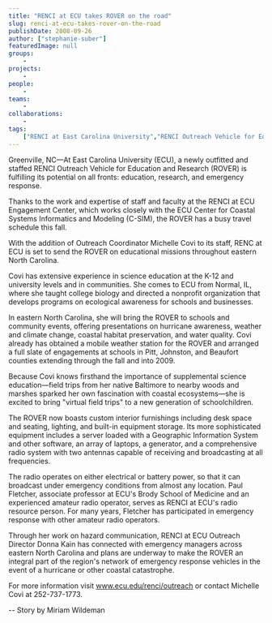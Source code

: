 ```yaml
---
title: "RENCI at ECU takes ROVER on the road"
slug: renci-at-ecu-takes-rover-on-the-road
publishDate: 2008-09-26
author: ["stephanie-suber"]
featuredImage: null
groups:
    - 
projects:
    - 
people:
    - 
teams: 
    - 
collaborations:
    - 
tags:
    ["RENCI at East Carolina University","RENCI Outreach Vehicle for Education and Research (ROVER)"]
---
```

Greenville, NC—At East Carolina University (ECU), a newly outfitted and staffed RENCI Outreach Vehicle for Education and Research (ROVER) is fulfilling its potential on all fronts: education, research, and emergency response. 

Thanks to the work and expertise of staff and faculty at the RENCI at ECU Engagement Center, which works closely with the ECU Center for Coastal Systems Informatics and Modeling (C-SIM), the ROVER has a busy travel schedule this fall.

With the addition of Outreach Coordinator Michelle Covi to its staff, RENC at ECU is set to send the ROVER on educational missions throughout eastern North Carolina.

Covi has extensive experience in science education at the K-12 and university levels and in communities. She comes to ECU from Normal, IL, where she taught college biology and directed a nonprofit organization that develops programs on ecological awareness for schools and businesses.

In eastern North Carolina, she will bring the ROVER to schools and community events, offering presentations on hurricane awareness, weather and climate change, coastal habitat preservation, and water quality. Covi already has obtained a mobile weather station for the ROVER and arranged a full slate of engagements at schools in Pitt, Johnston, and Beaufort counties extending through the fall and into 2009.

Because Covi knows firsthand the importance of supplemental science education—field trips from her native Baltimore to nearby woods and marshes sparked her own fascination with coastal ecosystems—she is excited to bring "virtual field trips" to a new generation of schoolchildren.

The ROVER now boasts custom interior furnishings including desk space and seating, lighting, and built-in equipment storage. Its more sophisticated equipment includes a server loaded with a Geographic Information System and other software, an array of laptops, a generator, and a comprehensive radio system with two antennas capable of receiving and broadcasting at all frequencies.

The radio operates on either electrical or battery power, so that it can broadcast under emergency conditions from almost any location. Paul Fletcher, associate professor at ECU's Brody School of Medicine and an experienced amateur radio operator, serves as RENCI at ECU's radio resource person. For many years, Fletcher has participated in emergency response with other amateur radio operators.

Through her work on hazard communication, RENCI at ECU Outreach Director Donna Kain has connected with emergency managers across eastern North Carolina and plans are underway to make the ROVER an integral part of the region's network of emergency response vehicles in the event of a hurricane or other coastal catastrophe.

For more information visit <a href="http://www.ecu.edu/renci/outreach" target="_blank">www.ecu.edu/renci/outreach</a> or contact Michelle Covi at 252-737-1773.

-- Story by Miriam Wildeman
